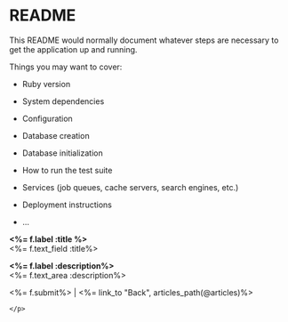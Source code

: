 # README

This README would normally document whatever steps are necessary to get the
application up and running.

Things you may want to cover:

* Ruby version

* System dependencies

* Configuration

* Database creation

* Database initialization

* How to run the test suite

* Services (job queues, cache servers, search engines, etc.)

* Deployment instructions

* ...
<p>
        <strong> <%= f.label :title %></strong><br/>
        <%= f.text_field :title%>
    </p>
    <p>
        <strong><%= f.label :description%></strong><br/>
        <%= f.text_area :description%>
    </p>
    <p>
        <%= f.submit%> |
        <%= link_to "Back", articles_path(@articles)%>

    </p>

